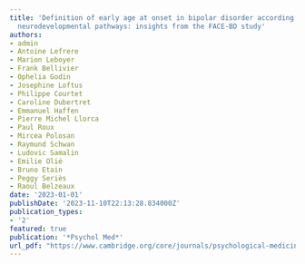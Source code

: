 ```yaml
---
title: 'Definition of early age at onset in bipolar disorder according to distinctive
  neurodevelopmental pathways: insights from the FACE-BD study'
authors:
- admin
- Antoine Lefrere
- Marion Leboyer
- Frank Bellivier
- Ophelia Godin
- Josephine Loftus
- Philippe Courtet
- Caroline Dubertret
- Emmanuel Haffen
- Pierre Michel Llorca
- Paul Roux 
- Mircea Polosan 
- Raymund Schwan 
- Ludovic Samalin 
- Emilie Olié 
- Bruno Etain
- Peggy Seriès
- Raoul Belzeaux
date: '2023-01-01'
publishDate: '2023-11-10T22:13:28.834000Z'
publication_types:
- '2'
featured: true
publication: '*Psychol Med*'
url_pdf: "https://www.cambridge.org/core/journals/psychological-medicine/article/abs/definition-of-early-age-at-onset-in-bipolar-disorder-according-to-distinctive-neurodevelopmental-pathways-insights-from-the-facebd-study/DD12195A96AC2375D3B20EC5B19A93B1"
---
```



